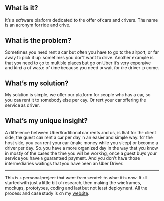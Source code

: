 ## What is it?
It’s a software platform dedicated to the offer of cars and drivers. The name is an acronym for ride and drive.

## What is the problem?
Sometimes you need rent a car but often you have to go to the airport, or far away to pick it up, sometimes you don’t want to drive. Another example is that you need to go to multiple places but go on Uber it’s very expensive and kind a of waste of time because you need to wait for the driver to come.

## What’s my solution?
My solution is simple, we offer our platform for people who has a car, so you can rent it to somebody else per day. Or rent your car offering the service as driver.

## What’s my unique insight?
A difference between Uber/traditional car rents and us, is that for the client side, the guest can rent a car per day in an easier and simple way. for the host side, you can rent your car (make money while you sleep) or become a driver per day. So, you have a more organized day in the way that you know in mostly of the cases the time you will be working, once a guest buys your service you have a guaranteed payment. And you don’t have those intermediaries waitings that you have been an Uber Driver.

---

This is a personal project that went from scratch to what it is now. It all started with just a little bit of research, then making the wireframes, mockups, prototypes, coding and last but not least deployment. All the process and case study is on my [website](https://jesussandrea.com).
